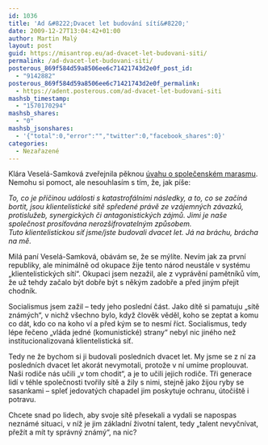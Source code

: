 ```yaml
---
id: 1036
title: 'Ad &#8222;Dvacet let budování sítí&#8220;'
date: 2009-12-27T13:04:42+01:00
author: Martin Malý
layout: post
guid: https://misantrop.eu/ad-dvacet-let-budovani-siti/
permalink: /ad-dvacet-let-budovani-siti/
posterous_869f584d59a8506ee6c71421743d2e0f_post_id:
  - "9142882"
posterous_869f584d59a8506ee6c71421743d2e0f_permalink:
  - https://adent.posterous.com/ad-dvacet-let-budovani-siti
mashsb_timestamp:
  - "1570170294"
mashsb_shares:
  - "0"
mashsb_jsonshares:
  - '{"total":0,"error":"","twitter":0,"facebook_shares":0}'
categories:
  - Nezařazené
---
```

Kl&aacute;ra Vesel&aacute;-Samkov&aacute; zveřejnila pěknou [&uacute;vahu o společensk&eacute;m marasmu](https://blog.aktualne.centrum.cz/blogy/klara-samkova-vesela-.php?itemid=8440). Nemohu si pomoct, ale nesouhlas&iacute;m s t&iacute;m, že, jak p&iacute;&scaron;e:

_To, co je př&iacute;činou ud&aacute;losti s katastrof&aacute;ln&iacute;mi n&aacute;sledky, a to, co se zač&iacute;n&aacute; bortit, jsou klientelistick&eacute; s&iacute;tě spředen&eacute; pr&aacute;vě ze vz&aacute;jemn&yacute;ch z&aacute;vazků, protislužeb, synergick&yacute;ch či antagonistick&yacute;ch z&aacute;jmů. Jimi je na&scaron;e společnost pros&iacute;ťov&aacute;na neroz&scaron;ifrovateln&yacute;m způsobem.  
Tuto klientelistickou s&iacute;ť jsme/jste budovali dvacet let. J&aacute; na br&aacute;chu, br&aacute;cha na mě._ 

Mil&aacute; pan&iacute; Vesel&aacute;-Samkov&aacute;, ob&aacute;v&aacute;m se, že se m&yacute;l&iacute;te. Nev&iacute;m jak za prvn&iacute; republiky, ale minim&aacute;lně od okupace žije tento n&aacute;rod neust&aacute;le v syst&eacute;mu &#8222;klientelistick&yacute;ch s&iacute;t&iacute;&#8220;. Okupaci jsem nezažil, ale z vypr&aacute;věn&iacute; pamětn&iacute;ků v&iacute;m, že už tehdy začalo b&yacute;t dobře b&yacute;t s něk&yacute;m zadobře a před jin&yacute;m přej&iacute;t chodn&iacute;k.

Socialismus jsem zažil &#8211; tedy jeho posledn&iacute; č&aacute;st. Jako d&iacute;tě si pamatuju &#8222;s&iacute;tě zn&aacute;m&yacute;ch&#8220;, v nichž v&scaron;echno bylo, když člověk věděl, koho se zeptat a komu co d&aacute;t, kdo co na koho v&iacute; a před k&yacute;m se to nesm&iacute; ř&iacute;ct. Socialismus, tedy l&eacute;pe řečeno &#8222;vl&aacute;da jedn&eacute; (komunistick&eacute;) strany&#8220; nebyl nic jin&eacute;ho než institucionalizovan&aacute; klientelistick&aacute; s&iacute;ť.

Tedy ne že bychom si ji budovali posledn&iacute;ch dvacet let. My jsme se z n&iacute; za posledn&iacute;ch dvacet let akor&aacute;t nevymotali, protože v n&iacute; um&iacute;me proplouvat. Na&scaron;i rodiče n&aacute;s učili &#8222;v tom chodit&#8220;, a je to učili jejich rodiče. Tři generace lid&iacute; v t&eacute;hle společnosti tvořily s&iacute;tě a žily s nimi, stejně jako žijou ryby se sasankami &#8211; spleť jedovat&yacute;ch chapadel jim poskytuje ochranu, &uacute;toči&scaron;tě i potravu.

Chcete snad po lidech, aby svoje s&iacute;tě přesekali a vydali se napospas nezn&aacute;m&eacute; situaci, v n&iacute;ž je jim z&aacute;kladn&iacute; životn&iacute; talent, tedy &#8222;talent nevyčn&iacute;vat, přež&iacute;t a m&iacute;t ty spr&aacute;vn&yacute; zn&aacute;m&yacute;&#8220;, na nic?